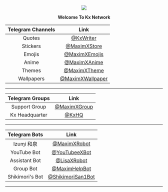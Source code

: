 <div align="center">

<img src="https://github.com/ikx7a/Network/blob/main/Resources/Cover.png">

<b> Welcome To Kx Network </b>

| Telegram Channels | Link |
| :------: | :--: |
| Quotes | [@KxWriter](https://telegram.dog/KxWriter)|
| Stickers | [@MaximXStore](https://telegram.dog/MaximXStore) |
| Emojis | [@MaximXEmojis](https://telegram.dog/MaximXEmojis)|
| Anime | [@MaximXAnime](https://telegram.dog/MaximXAnime) |
| Themes | [@MaximXTheme](https://telegram.dog/MaximXTheme) |
| Wallpapers | [@MaximXWallpaper](https://telegram.dog/MaximXWallpaper) |

<hr>

| Telegram Groups | Link |
| :------: | :--: |
|Support Group| [@MaximXGroup](https://telegram.dog/MaximXGroup) |
|Kx Headquarter| [@KxHQ](https://t.me/+eo7YBoR-1tsyZGUx) |

<hr>

| Telegram Bots | Link |
| :------: | :--: |
| Izυɱi 和泉 | [@MaximXRobot](https://telegram.dog/MaximXRobot) |
| YouTube Bot| [@YouTubeeXBot](https://telegram.dog/YouTubeeXBot) |
| Assistant Bot| [@LisaXRobot](https://telegram.dog/LisaXRobot) |
| Group Bot | [@MaximHelpBot](https://telegram.dog/MaximHelpBot) |
| Shikimori's Bot| [@ShikimoriSan1Bot](https://telegram.dog/ShikimoriSan1Bot) |

<hr>

